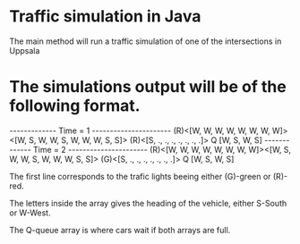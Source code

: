 # Traffic simulation in Java 

The main method will run a traffic simulation of one of the intersections in Uppsala

# The simulations output will be of the following format.
------------- Time = 1 ----------------------
(R)<[W, W, W, W, W, W, W, W]><[W, S, W, W, S, W, W, W, S, S]>
(R)<[S, ., ., ., ., ., ., .]> Q [W, S, W, S]
------------- Time = 2 ----------------------
(R)<[W, W, W, W, W, W, W, W]><[W, S, W, W, S, W, W, W, S, S]>
(G)<[S, ., ., ., ., ., ., .]> Q [W, S, W, S]

The first line corresponds to the trafic lights beeing either (G)-green or (R)-red.

The letters inside the array gives the heading of the vehicle, either S-South or W-West.

The Q-queue array is where cars wait if both arrays are full.
